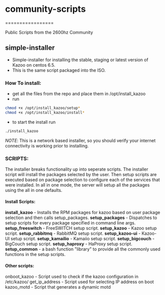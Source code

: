 # community-scripts
=================

Public Scripts from the 2600hz Community

## simple-installer

* Simple-installer for installing the stable, staging or latest version of Kazoo on centos 6.5.
* This is the same script packaged into the ISO.


### How To install: 
* get all the files from the repo and place them in /opt/install_kazoo 
* run 
```bash 
chmod +x /opt/install_kazoo/setup*
chmod +x /opt/install_kazoo/install*  
``` 
* to start the install run 
```bash
./install_kazoo
```

_NOTE_: This is a network based installer, so you should verify your internet connectivity is working prior to installing. 


### SCRIPTS: 
The installer breaks functionality up into seperate scripts. The installer script will install the packages selected by the user. Then setup scripts are executed based on package selection to configure each of the services that were installed. In all in one mode, the server will setup all the packages using the all in one defaults. 

#### Install Scripts:
**install_kazoo**    - Installs the RPM packages for kazoo based on user package selection and then calls setup_packages.
**setup_packages**   - Dispatches to setup scripts for every package specified in command line args. 
**setup_freeswitch** - FreeSWITCH setup script. 
**setup_kazoo**      - Kazoo setup script. 
**setup_rabbitmq**   - RabbitMQ setup script. 
**setup_kazoo-ui**   - Kazoo-UI setup script.
**setup_kamailio**   - Kamaiio setup script. 
**setup_bigcouch**   - BigCouch setup script. 
**setup_haproxy**    - HaProxy setup script. 
**setup_common**     - a bash function "library" to provide all the commonly used functions in the setup scripts. 

#### Other scripts: 
onboot_kazoo     - Script used to check if the kazoo configuration in /etc/kazoo/
get_ip_address   - Script used for selecting IP address on boot
kazoo_motd       - Script that generates a dynamic motd 






